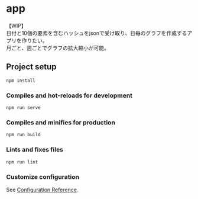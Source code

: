 # app
【WIP】  
日付と10個の要素を含むハッシュをjsonで受け取り、日毎のグラフを作成するアプリを作りたい。  
月ごと、週ごとでグラフの拡大縮小が可能。


## Project setup
```
npm install
```

### Compiles and hot-reloads for development
```
npm run serve
```

### Compiles and minifies for production
```
npm run build
```

### Lints and fixes files
```
npm run lint
```

### Customize configuration
See [Configuration Reference](https://cli.vuejs.org/config/).

